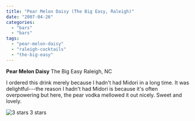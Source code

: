 ```yaml
---
title: "Pear Melon Daisy (The Big Easy, Raleigh)"
date: "2007-04-26"
categories:
  - "bars"
  - "bars"
tags:
  - "pear-melon-daisy"
  - "raleigh-cocktails"
  - "the-big-easy"
---
```


**Pear Melon Daisy** The Big Easy Raleigh, NC

I ordered this drink merely because I hadn't had Midori in a long time. It was delightful---the reason I hadn't had Midori is because it's often overpowering but here, the pear vodka mellowed it out nicely. Sweet and lovely.




<div class="caption">

![3 stars](http://s3.amazonaws.com/thegourmez-wpmedia/2009/02/rating_avocado1.gif "rating_avocado1") 3 stars</div>

